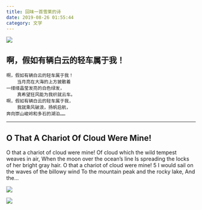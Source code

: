 ```yaml
---
title: 回味一首雪莱的诗
date: 2019-08-26 01:55:44
category: 文学
---
```

![](https://images.unsplash.com/photo-1536183922588-166604504d5e?ixlib=rb-1.2.1&ixid=eyJhcHBfaWQiOjEyMDd9&auto=format&fit=crop&w=1000&q=10)

## 啊，假如有辆白云的轻车属于我！

```
啊，假如有辆白云的轻车属于我！ 
    当月亮在大海的上方披散着 
一缕缕晶莹发亮的白色绿发， 
    真希望狂风能为我织就云车。 
啊，假如有辆白云的轻车属于我， 
    我就乘风破浪，扬帆启航， 
奔向崇山峻岭和多石的湖泊…… 
```

---

## O That A Chariot Of Cloud Were Mine! 

O that a chariot of cloud were mine!
Of cloud which the wild tempest weaves in air,
When the moon over the ocean’s line
Is spreading the locks of her bright gray hair.
O that a chariot of cloud were mine! 5
I would sail on the waves of the billowy wind
To the mountain peak and the rocky lake,
And the... 

![](https://images.unsplash.com/photo-1566342088293-38debd381c63?ixlib=rb-1.2.1&ixid=eyJhcHBfaWQiOjEyMDd9&auto=format&fit=crop&w=1000&q=10)

![](https://images.unsplash.com/photo-1535332371349-a5d229f49cb5?ixlib=rb-1.2.1&ixid=eyJhcHBfaWQiOjEyMDd9&auto=format&fit=crop&w=800&q=10)

